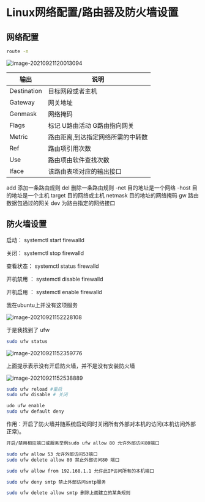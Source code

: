 # Linux网络配置/路由器及防火墙设置

## 网络配置

```sh
route -n
```

![image-20210921120013094](https://gitee.com/the-helpless-beggar/mypics/raw/master/20210921120013.png)

| 输出        | 说明                              |
| ----------- | --------------------------------- |
| Destination | 目标网段或者主机                  |
| Gateway     | 网关地址                          |
| Genmask     | 网络掩码                          |
| Flags       | 标记  U路由活动  G路由指向网关    |
| Metric      | 路由距离,到达指定网络所需的中转数 |
| Ref         | 路由项引用次数                    |
| Use         | 路由项由软件查找次数              |
| Iface       | 该路由表项对应的输出接口          |

add      添加一条路由规则
del       删除一条路由规则
-net      目的地址是一个网络
-host     目的地址是一个主机
target     目的网络或主机
netmask   目的地址的网络掩码
gw       路由数据包通过的网关
dev      为路由指定的网络接口



## 防火墙设置

启动： systemctl start firewalld

关闭： systemctl stop firewalld

查看状态： systemctl status firewalld 

开机禁用 ： systemctl disable firewalld

开机启用 ： systemctl enable firewalld

 我在ubuntu上并没有这项服务

![image-20210921152228108](https://gitee.com/the-helpless-beggar/mypics/raw/master/20210921152228.png)

于是我找到了 ufw

```sh
sudo ufw status
```

![image-20210921152359776](https://gitee.com/the-helpless-beggar/mypics/raw/master/20210921152359.png)

上面提示表示没有开启防火墙，并不是没有安装防火墙

![image-20210921152538889](https://gitee.com/the-helpless-beggar/mypics/raw/master/20210921152538.png)

```sh
sudo ufw reload #重启		
sudo ufw disable # 关闭
```

```bash
udo ufw enable 
sudo ufw default deny
```

作用：开启了防火墙并随系统启动同时关闭所有外部对本机的访问(本机访问外部正常)。

```bash
开启/禁用相应端口或服务举例sudo ufw allow 80 允许外部访问80端口

sudo ufw allow 53 允许外部访问53端口
sudo ufw delete allow 80 禁止外部访问80 端口

sudo ufw allow from 192.168.1.1 允许此IP访问所有的本机端口

sudo ufw deny smtp 禁止外部访问smtp服务

sudo ufw delete allow smtp 删除上面建立的某条规则
```

